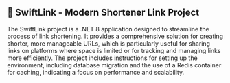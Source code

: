 ﻿## 📐 SwiftLink - Modern Shortener Link Project

The SwiftLink project is a .NET 8 application designed to streamline the process of link shortening. It provides a comprehensive solution for creating shorter, more manageable URLs, which is particularly useful for sharing links on platforms where space is limited or for tracking and managing links more efficiently. The project includes instructions for setting up the environment, including database migration and the use of a Redis container for caching, indicating a focus on performance and scalability.

